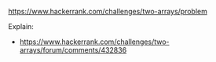 https://www.hackerrank.com/challenges/two-arrays/problem

Explain:

- https://www.hackerrank.com/challenges/two-arrays/forum/comments/432836
